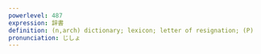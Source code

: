 ```yaml
---
powerlevel: 487
expression: 辞書
definition: (n,arch) dictionary; lexicon; letter of resignation; (P)
pronunciation: じしょ
---
```


